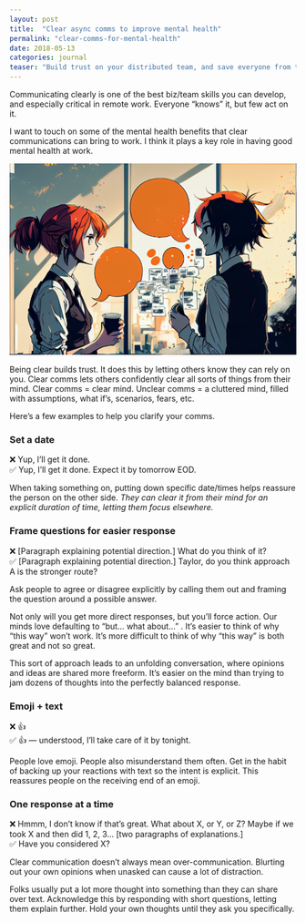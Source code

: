 ```yaml
---
layout: post
title:  "Clear async comms to improve mental health"
permalink: "clear-comms-for-mental-health"
date: 2018-05-13
categories: journal
teaser: "Build trust on your distributed team, and save everyone from that shitty feeling of uncertainty by writing more clearly."
---
```


Communicating clearly is one of the best biz/team skills you can develop, and especially critical in remote work. Everyone “knows” it, but few act on it.  

I want to touch on some of the mental health benefits that clear communications can bring to work. I think it plays a key role in having good mental health at work.

<img src="/images/clear-comms.jpg" class="rounded-4" />

Being clear builds trust. It does this by letting others know they can rely on you. Clear comms lets others confidently clear all sorts of things from their mind. Clear comms = clear mind. Unclear comms = a cluttered mind, filled with assumptions, what if’s, scenarios, fears, etc.

Here’s a few examples to help you clarify your comms.

### Set a date

❌ Yup, I’ll get it done.<br />
✅ Yup, I’ll get it done. Expect it by tomorrow EOD.

When taking something on, putting down specific date/times helps reassure the person on the other side. *They can clear it from their mind for an explicit duration of time, letting them focus elsewhere.*

### Frame questions for easier response

❌ [Paragraph explaining potential direction.] What do you think of it?<br />
✅ [Paragraph explaining potential direction.] Taylor, do you think approach A is the stronger route?

Ask people to agree or disagree explicitly by calling them out and framing the question around a possible answer.

Not only will you get more direct responses, but you’ll force action. Our minds love defaulting to “but… what about…” . It’s easier to think of why “this way” won’t work. It’s more difficult to think of why “this way” is both great and not so great.

This sort of approach leads to an unfolding conversation, where opinions and ideas are shared more freeform. It’s easier on the mind than trying to jam dozens of thoughts into the perfectly balanced response.

### Emoji + text

❌ 👍<br />
✅ 👍 — understood, I’ll take care of it by tonight.

People love emoji. People also misunderstand them often. Get in the habit of backing up your reactions with text so the intent is explicit. This reassures people on the receiving end of an emoji.

### One response at a time

❌ Hmmm, I don’t know if that’s great. What about X, or Y, or Z? Maybe if we took X and then did 1, 2, 3… [two paragraphs of explanations.]<br />
✅ Have you considered X?

Clear communication doesn’t always mean over-communication. Blurting out your own opinions when unasked can cause a lot of distraction.

Folks usually put a lot more thought into something than they can share over text. Acknowledge this by responding with short questions, letting them explain further. Hold your own thoughts until they ask you specifically.
